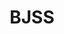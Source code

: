 ---
title: BJSS
link: http://www.bjss.com
logo: bjss.png

# Events sponsored denoted by `<hackday>` and sponsorship amount/resource
events:
  04-london: "£500"
  23-cardiff: "Sponsorship for providing free childcare during the event"
---